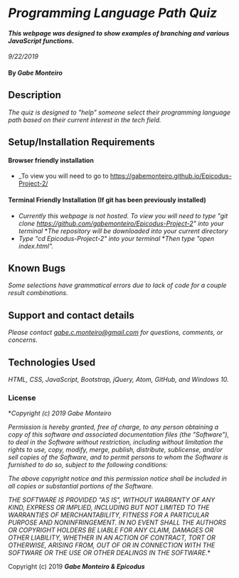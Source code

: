# _Programming Language Path Quiz_

#### _This webpage was designed to show examples of branching and various JavaScript functions._

_9/22/2019_

#### By _**Gabe Monteiro**_

## Description

_The quiz is designed to "help" someone select their programming language path based on their current interest in the tech field._

## Setup/Installation Requirements

#### Browser friendly installation

* _To view you will need to go to https://gabemonteiro.github.io/Epicodus-Project-2/

#### Terminal Friendly Installation (If git has been previously installed)
* _Currently this webpage is not hosted. To view you will need to type "git clone https://github.com/gabemonteiro/Epicodus-Project-2" into your terminal_
*_The repository will be downloaded into your current directory_
* _Type "cd Epicodus-Project-2" into your terminal_
*_Then type "open index.html"._

## Known Bugs

_Some selections have grammatical errors due to lack of code for a couple result combinations._

## Support and contact details

_Please contact gabe.c.monteiro@gmail.com for questions, comments, or concerns._

## Technologies Used

_HTML, CSS, JavaScript, Bootstrap, jQuery, Atom, GitHub, and Windows 10._

### License
*_Copyright (c) 2019 Gabe Monteiro_

_Permission is hereby granted, free of charge, to any person obtaining a copy
of this software and associated documentation files (the "Software"), to deal
in the Software without restriction, including without limitation the rights
to use, copy, modify, merge, publish, distribute, sublicense, and/or sell
copies of the Software, and to permit persons to whom the Software is
furnished to do so, subject to the following conditions:_

_The above copyright notice and this permission notice shall be included in all
copies or substantial portions of the Software._

_THE SOFTWARE IS PROVIDED "AS IS", WITHOUT WARRANTY OF ANY KIND, EXPRESS OR
IMPLIED, INCLUDING BUT NOT LIMITED TO THE WARRANTIES OF MERCHANTABILITY,
FITNESS FOR A PARTICULAR PURPOSE AND NONINFRINGEMENT. IN NO EVENT SHALL THE
AUTHORS OR COPYRIGHT HOLDERS BE LIABLE FOR ANY CLAIM, DAMAGES OR OTHER
LIABILITY, WHETHER IN AN ACTION OF CONTRACT, TORT OR OTHERWISE, ARISING FROM,
OUT OF OR IN CONNECTION WITH THE SOFTWARE OR THE USE OR OTHER DEALINGS IN THE
SOFTWARE._*

Copyright (c) 2019 **_Gabe Monteiro & Epicodus_**
